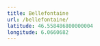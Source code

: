 ```yaml
---
title: Bellefontaine
url: /bellefontaine/
latitude: 46.558486800000004
longitude: 6.0660682
---
```

